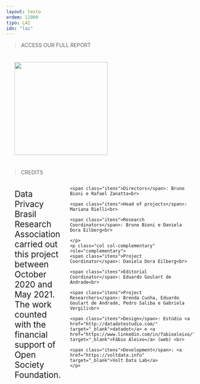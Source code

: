 ```yaml
---
layout: texto
ordem: 11000
tipo: LAI
idn: "lai"
---
```


> ACCESS OUR FULL REPORT

<div id="creditos" class="container">
<div class="layout">
  <p class="col col-main">
<a href="https://drive.google.com/file/d/1mX7I8f8jxS-d7JxACSGCRT8J_gOZyAuG/view?usp=sharing" target="blank"><img src="{{ site.baseurl }}/en/imagens/thumb_relatorio.png" width="250px"></a>
</p>
</div>
</div>

> CREDITS

<div id="creditos" class="container">

  <div class="layout">
    <p class="col col-main">
    Data Privacy Brasil Research Association carried out this project between October 2020 and May 2021. The work counted with the financial support of Open Society Foundation.<br>

    <span class="itens">Directors</span>: Bruno Bioni e Rafael Zanatta<br>

    <span class="itens">Head of projects</span>: Mariana Rielli<br>

    <span class="itens">Research Coordinators</span>: Bruno Bioni e Daniela Dora Eilberg<br>

    </p>
    <p class="col col-complementary" role="complementary">
    <span class="itens">Project Coordinator</span>: Daniela Dora Eilberg<br>

    <span class="itens">Editorial Coordinator</span>: Eduardo Goulart de Andrade<br>

    <span class="itens">Project Researchers</span>: Brenda Cunha, Eduardo Goulart de Andrade, Pedro Saliba e Gabriela Vergili<br>

    <span class="itens">Design</span>: Estúdio <a href="http://datadotestudio.com/" target="_blank">datadot</a> e <a href="https://www.linkedin.com/in/fabioaleixo/" target="_blank">Fábio Aleixo</a> (web) <br>

    <span class="itens">Development</span>: <a href="https://voltdata.info" target="_blank">Volt Data Lab</a>
    </p>  
  </div>   

</div>



<style>
/* Layout: */

.col-main {
  flex: 1;  
  font-size: 1.6em
}  

.col-complementary {
  flex: 1;  
  font-size: 1.6em
}

/* Responsive: */

@media only screen and (min-width: 640px) {
  .layout {
    display: flex;
  }
}

/* etc */

span{
  color: #e2de3f
}

.container {
  max-width: 110em;
  margin-right: auto;
  margin-left: auto;
}

.col {
  padding: 1em;
  margin: 0 2px 2px 0;
}

</style>
